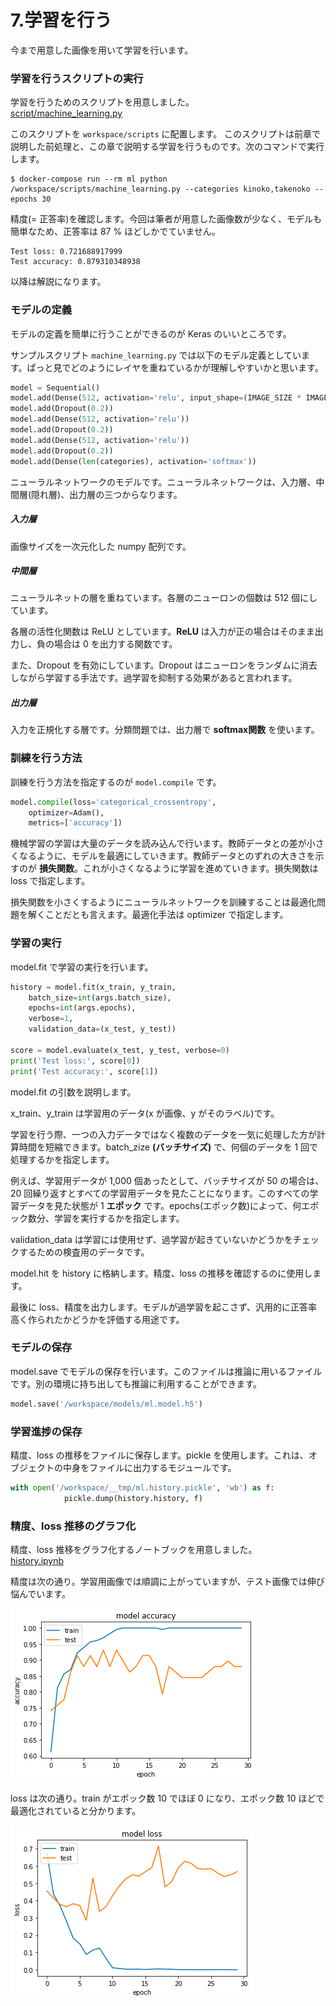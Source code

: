 # 7.学習を行う

今まで用意した画像を用いて学習を行います。

### 学習を行うスクリプトの実行

学習を行うためのスクリプトを用意しました。  
[script/machine_learning.py](script/machine_learning.py)

このスクリプトを ```workspace/scripts``` に配置します。
このスクリプトは前章で説明した前処理と、この章で説明する学習を行うものです。次のコマンドで実行します。

```shell
$ docker-compose run --rm ml python /workspace/scripts/machine_learning.py --categories kinoko,takenoko --epochs 30
```

精度(= 正答率)を確認します。今回は筆者が用意した画像数が少なく、モデルも簡単なため、正答率は 87 % ほどしかでていません。

```
Test loss: 0.721688917999
Test accuracy: 0.879310348938
```

以降は解説になります。

### モデルの定義

モデルの定義を簡単に行うことができるのが Keras のいいところです。

サンプルスクリプト ```machine_learning.py``` では以下のモデル定義としています。ぱっと見でどのようにレイヤを重ねているかが理解しやすいかと思います。

```python
model = Sequential()
model.add(Dense(512, activation='relu', input_shape=(IMAGE_SIZE * IMAGE_SIZE,)))
model.add(Dropout(0.2))
model.add(Dense(512, activation='relu'))
model.add(Dropout(0.2))
model.add(Dense(512, activation='relu'))
model.add(Dropout(0.2))
model.add(Dense(len(categories), activation='softmax'))
```

ニューラルネットワークのモデルです。ニューラルネットワークは、入力層、中間層(隠れ層)、出力層の三つからなります。

##### 入力層

画像サイズを一次元化した numpy 配列です。

##### 中間層

ニューラルネットの層を重ねています。各層のニューロンの個数は 512 個にしています。

各層の活性化関数は ReLU としています。**ReLU** は入力が正の場合はそのまま出力し、負の場合は 0 を出力する関数です。

また、Dropout を有効にしています。Dropout はニューロンをランダムに消去しながら学習する手法です。過学習を抑制する効果があると言われます。

##### 出力層

入力を正規化する層です。分類問題では、出力層で **softmax関数** を使います。

### 訓練を行う方法

訓練を行う方法を指定するのが ```model.compile``` です。

```python
model.compile(loss='categorical_crossentropy',
    optimizer=Adam(),
    metrics=['accuracy'])
```

機械学習の学習は大量のデータを読み込んで行います。教師データとの差が小さくなるように、モデルを最適にしていきます。教師データとのずれの大きさを示すのが **損失関数**。これが小さくなるように学習を進めていきます。損失関数は loss で指定します。

損失関数を小さくするようにニューラルネットワークを訓練することは最適化問題を解くことだとも言えます。最適化手法は optimizer で指定します。

### 学習の実行

model.fit で学習の実行を行います。

```python
history = model.fit(x_train, y_train,
    batch_size=int(args.batch_size),
    epochs=int(args.epochs),
    verbose=1,
    validation_data=(x_test, y_test))

score = model.evaluate(x_test, y_test, verbose=0)
print('Test loss:', score[0])
print('Test accuracy:', score[1])
```

model.fit の引数を説明します。

x_train、y_train は学習用のデータ(x が画像、y がそのラベル)です。

学習を行う際、一つの入力データではなく複数のデータを一気に処理した方が計算時間を短縮できます。batch_zize **(バッチサイズ)** で、何個のデータを 1 回で処理するかを指定します。

例えば、学習用データが 1,000 個あったとして、バッチサイズが 50 の場合は、20 回繰り返すとすべての学習用データを見たことになります。このすべての学習データを見た状態が 1 **エポック** です。epochs(エポック数)によって、何エポック数分、学習を実行するかを指定します。

validation_data は学習には使用せず、過学習が起きていないかどうかをチェックするための検査用のデータです。

model.hit を history に格納します。精度、loss の推移を確認するのに使用します。

最後に loss、精度を出力します。モデルが過学習を起こさず、汎用的に正答率高く作られたかどうかを評価する用途です。

### モデルの保存

model.save でモデルの保存を行います。このファイルは推論に用いるファイルです。別の環境に持ち出しても推論に利用することができます。

```python
model.save('/workspace/models/ml.model.h5')
```

### 学習進捗の保存

精度、loss の推移をファイルに保存します。pickle を使用します。これは、オブジェクトの中身をファイルに出力するモジュールです。

```python
with open('/workspace/__tmp/ml.history.pickle', 'wb') as f:
            pickle.dump(history.history, f)
```

### 精度、loss 推移のグラフ化

精度、loss 推移をグラフ化するノートブックを用意しました。  
[history.ipynb](notebook/history.ipynb)

精度は次の通り。学習用画像では順調に上がっていますが、テスト画像では伸び悩んでいます。

![model_accuracy](image/model_accuracy.png)

loss は次の通り。train がエポック数 10 でほぼ 0 になり、エポック数 10 ほどで最適化されていると分かります。

![model_loss](image/model_loss.png)
